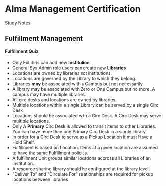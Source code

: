 # Alma Management Certification
Study Notes

## Fulfillment Management

#### Fulfillment Quiz

  - Only ExLibris can add new **Institution**
  - General Sys Admin role users can create new **Libraries**
  - Locations are owned by libraries not institutions.
  - Locations are governed by the Library to which they belong.
  - Libraries **may** be associated with a Campus but not necessarily.
  - A library may be associated with Zero or One Campus but no more.  A campus may have multiple libraries.
  - All circ desks and locations are owned by libraries.
  - Multiple locations within a single Library can be served by a single Circ Desk
  - Locations should be associated with a Circ Desk. A Circ Desk may serve multiple locations.
  - Only A **Primary** Circ Desk is allowed to transit items to other Libraries.  You can have more than one Primary Circ Desk in a single library.
  - In order for a Circ Desk to serve as a Pickup Location it must Have a Hold Shelf.
  - Fulfillment is based on Location.  Items at a given location are assumed to have the same Fulfillment policies.
  - A fulfillment Unit groups similar locations accross all Libraries of an Institution.
  - A resource sharing library should be configured at the library level.
  - "Deliver To" and "Circulate For" relationships are required for pickup locations between libraries
   
